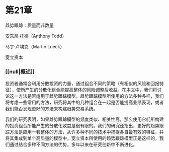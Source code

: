 # 第21章  
趋势跟踪：质量而非数量

安东尼·托德（Anthony Todd）

马丁·卢埃克（Martin Lueck）

宽立资本

### [[null|概述]]

投资者通常会利用分散投资的力量，通过组合不同的策略（有相似的风险和回报特征），使所产生的分散化组合能提高整体的风险调整后收益。在本文中，我们将讨论这一方法是否适用于趋势跟踪模型。趋势跟踪模型所使用的方法多种多样，我们将考虑一些常用的方法，研究将其中的几种组合在一起是否能提高业绩表现，或者我们能否发现更好的方法来构建趋势交易系统。

我们的研究表明，如果趋势跟踪模型的频度类似、相关性高，那么使用它们所构建的投资组合所能产生的分散化收益是很有限的。我们的研究还指出，更好的趋势跟踪方法是应用一套整体的方法，从许多种不同的技术中捕捉各自最有效的特征，并将其集成到单个高质量的模型中。宽立资本所使用的趋势跟踪模型正是这样的，我们通过结合多种不同方法的优势，多年以来在研究创新中不断进化。